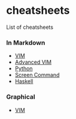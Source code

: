 cheatsheets
===========

List of cheatsheets

### In Markdown

* [VIM](md/vimsheet.md)
* [Advanced VIM](md/advanced_vimsheet.md)
* [Python](md/python.md)
* [Screen Command](md/screen.md)
* [Haskell](md/haskell.md)

### Graphical

* [VIM](graphical/vim.gif)
